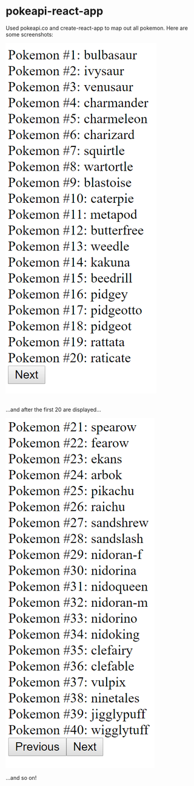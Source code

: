 # pokeapi-react-app

Used pokeapi.co and create-react-app to map out all pokemon. Here are some screenshots:


![](screenshot1.PNG)


<br/>
...and after the first 20 are displayed...
<br/>




![](screenshot2.PNG)  


...and so on!
